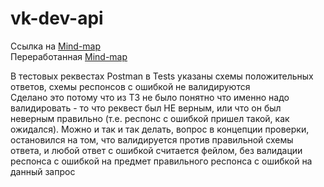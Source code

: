 # vk-dev-api

Ссылка на [Mind-map](https://mm.tt/1660363187?t=Y3WKRcIZqc)  
Переработанная [Mind-map](https://mm.tt/1660582570?t=DdxukM6vJz)

В тестовых реквестах Postman в Tests указаны схемы положительных ответов, схемы респонсов с ошибкой не валидируются  
Сделано это потому что из ТЗ не было понятно что именно надо валидировать - то что реквест был НЕ верным, или что он был неверным правильно (т.е. респонс с ошибкой пришел такой, как ожидался). Можно и так и так делать, вопрос в концепции проверки, остановился на том, что валидируется против правильной схемы ответа, и любой ответ с ошибкой считается фейлом, без валидации респонса с ошибкой на предмет правильного респонса с ошибкой на данный запрос


